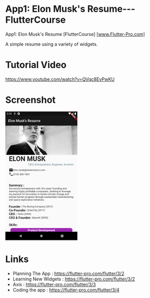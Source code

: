 # App1: Elon Musk's Resume---FlutterCourse
 App1: Elon Musk's Resume [FlutterCourse] [www.Flutter-Pro.com]
 
 A simple resume using a variety of widgets.
 
 # Tutorial Video
 
https://www.youtube.com/watch?v=QVqc8EvPwKU
 
 # Screenshot
 <img src="./screenshot.png" height="400px"/>
 
 
 
 # Links 
- Planning The App          : https://flutter-pro.com/flutter/3/2
- Learning New Widgets      : https://flutter-pro.com/flutter/3/2
- Axis                      : https://flutter-pro.com/flutter/3/3
- Coding the app            : https://flutter-pro.com/flutter/3/4
 
